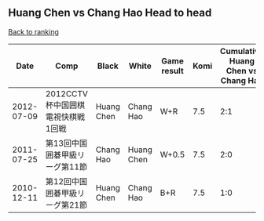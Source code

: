## Huang Chen vs Chang Hao Head to head

[Back to ranking](../../index.md)




| **Date** | **Comp** | **Black** | **White** | **Game result** | **Komi** | **Cumulative Huang Chen vs Chang Hao** | **Huang Chen streak** | **Chang Hao streak** | 
| --- | --- | --- | --- | --- | --- | --- | --- | --- |
| 2012-07-09 | 2012CCTV杯中国囲棋電視快棋戦1回戦 | Huang Chen | Chang Hao | W+R | 7.5 | 2:1 | 0 | 1 | 
| 2011-07-25 | 第13回中国囲碁甲級リーグ第11節 | Chang Hao | Huang Chen | W+0.5 | 7.5 | 2:0 | 2 | 0 | 
| 2010-12-11 | 第12回中国囲碁甲級リーグ第21節 | Huang Chen | Chang Hao | B+R | 7.5 | 1:0 | 1 | 0 |




